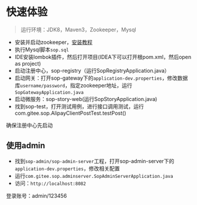 # 快速体验

> 运行环境：JDK8，Maven3，Zookeeper，Mysql

- 安装并启动zookeeper，[安装教程](http://zookeeper.apache.org/doc/r3.4.13/zookeeperStarted.html)
- 执行Mysql脚本`sop.sql`
- IDE安装lombok插件，然后打开项目(IDEA下可以打开根pom.xml，然后open as project)
- 启动注册中心，sop-registry（运行SopRegistryApplication.java）
- 启动网关：打开sop-gateway下的`application-dev.properties`，修改数据库`username/password`，指定zookeeper地址，运行`SopGatewayApplication.java`
- 启动微服务：sop-story-web(运行SopStoryApplication.java)
- 找到sop-test，打开测试用例，进行接口调用测试，运行com.gitee.sop.AlipayClientPostTest.testPost()

确保注册中心先启动

## 使用admin

- 找到`sop-admin/sop-admin-server`工程，打开sop-admin-server下的`application-dev.properties`，修改相关配置
- 运行`com.gitee.sop.adminserver.SopAdminServerApplication.java`
- 访问：`http://localhost:8082`

登录账号：admin/123456


